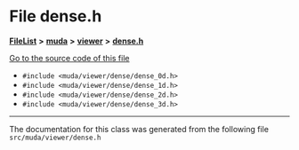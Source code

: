 

# File dense.h



[**FileList**](files.md) **>** [**muda**](dir_be047e8c00f93e2e88c2a417393a7f42.md) **>** [**viewer**](dir_b8d9e5dede9d3b62139c9f3b116c88e0.md) **>** [**dense.h**](dense_8h.md)

[Go to the source code of this file](dense_8h_source.md)



* `#include <muda/viewer/dense/dense_0d.h>`
* `#include <muda/viewer/dense/dense_1d.h>`
* `#include <muda/viewer/dense/dense_2d.h>`
* `#include <muda/viewer/dense/dense_3d.h>`


































































------------------------------
The documentation for this class was generated from the following file `src/muda/viewer/dense.h`

